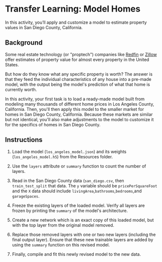 # Transfer Learning: Model Homes

In this activity, you’ll apply and customize a model to estimate property values in San Diego County, California.

## Background

Some real estate technology (or "proptech") companies like [Redfin](https://www.redfin.com/what-is-my-home-worth) or [Zillow](https://www.zillow.com/sellerlanding/pricingtool/) offer estimates of property value for almost every property in the United States.

But how do they know what any specific property is worth? The answer is that they feed the individual characteristics of any house into a pre-made model, with the output being the model's prediction of what that home is currently worth.

In this activity, your first task is to load a ready-made model built from modeling many thousands of different home prices in Los Angeles County, California. Then, you'll then apply this model to the smaller market for homes in San Diego County, California. Because these markets are similar but not identical, you'll also make adjustments to the model to customize it for the specifics of homes in San Diego County.

## Instructions

1. Load the model (`los_angeles_model.json`) and its weights (`los_angeles_model.h5`) from the Resources folder.

2. Use the `layers` attribute or `summary` function to count the number of layers.

3. Read in the San Diego County data (`san_diego.csv`, then `train_test_split` that data. The `y` variable should be `pricePerSquareFoot` and the `X` data should include `livingArea`,`bathrooms`,`bedrooms`,and `garageSpaces`.

4. Freeze the existing layers of the loaded model. Verify all layers are frozen by printing the `summary` of the model's architecture.

5. Create a new network which is an exact copy of this loaded model, but with the top layer from the original model removed.

6. Replace those removed layers with one or two new layers (including the final output layer). Ensure that these new trainable layers are added by using the `summary` function on this revised model.

7. Finally, compile and fit this newly revised model to the new data.